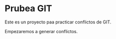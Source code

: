 # Prubea GIT

Este es un proyecto paa practicar conflictos de GIT.

Empezaremos a generar conflictos. 